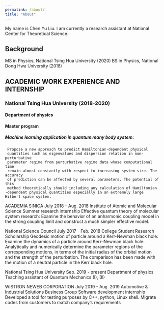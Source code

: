 ```yaml
---
permalink: /about/
title: "About"
---
```


My name is Chen Yu Liu. I am currently a research assistant at National Center for Theoretical Science. 

## Background

MS in Physics, National Tsing Hua University (2020)
BS in Physics, National Dong Hwa University (2018)

## ACADEMIC WORK EXPERIENCE AND INTERNSHIP

### National Tsing Hua University (2018-2020)
#### Department of physics
#### Master program
##### Machine learning application in quantum many body system:
	 Propose a new approach to predict Hamiltonian-dependent physical
	 quantities such as eigenvalues and dispersion relation in non-perturbative
	 parameter regime from perturbative regime data whose computational time
	 remain almost constantly with respect to increasing system size. The accuracy
	 of prediction can be affected by several parameters. The potential of this
	 method theoretically should including any calculation of Hamiltonian
	-dependent physical quantities especially in an extremely large Hilbert space system. 

ACADEMIA SINICA                                                  		             July 2018 - Aug. 2018
Institute of  Atomic and Molecular Science 
Summer research internship 
Effective quantum theory of molecular system research:
	Examine the behavior of an anharmonic coupling model in the strong coupling 
	limit and construct a much simpler effective model.

National Science Council                                                                                    July 2017 - Feb. 2018
College Student Research Scholarship
Geodesic motion of particle around a Kerr-Newman black hole:
	Examine the dynamics of a particle around  Kerr–Newman black hole. 
	Analytically and numerically determine the parameter regions of the 
	corresponding motions, in terms of the initial radius of the orbital motion 
	and the strength of the perturbation. The comparison has been made with 
	the motion of a neutral particle in the Kerr black hole.

National Tsing Hua University                                                                       Sep. 2019 - present
Department of physics	
Teaching assistant of Quantum Mechanics (I), (II)

WISTRON NEWEB CORPORATION                                  	 	             July 2019 - Aug. 2019
Automotive & Industrial Solutions Business Group
Software development internship
Developed a tool for testing purposes by C++, python, Linux shell.
Migrate codes from customers to match company’s requirements
